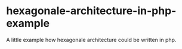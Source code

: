 # hexagonale-architecture-in-php-example
A little example how hexagonale architecture could be written in php.
